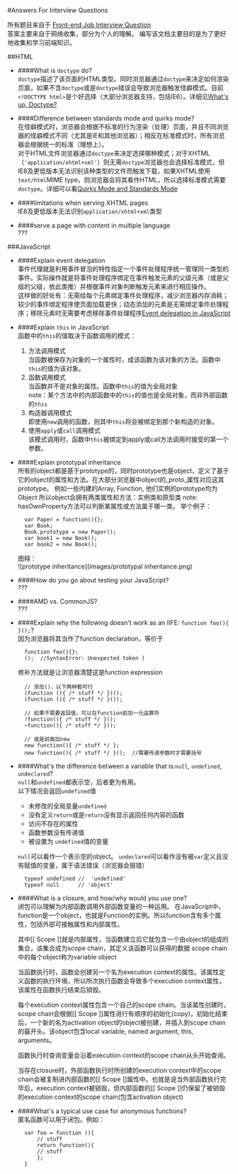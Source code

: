 #Answers For Interview Questions

所有题目来自于 [Front-end Job Interview Question](https://github.com/darcyclarke/Front-end-Developer-Interview-Questions#html)  
答案主要来自于网络收集，部分为个人的理解。 编写该文档主要目的是为了更好地收集和学习前端知识。


##HTML

+ ####What is `doctype` do?  
	`doctype`描述了该页面的HTML类型。同时浏览器通过`doctype`来决定如何渲染页面，如果不含`doctype`或是`doctype`错误会导致浏览器触发怪癖模式。目前`<!DOCTYPE html>`是个好选择（大部分浏览器支持，包括IE6）。详细见[What's up, Doctype?](http://stackoverflow.com/questions/414891/whats-up-doctype)

+ ####Difference between standards mode and quirks mode?  
	在怪癖模式时，浏览器会根据不标准的行为渲染（处理）页面，并且不同浏览器的怪癖模式不同（尤其是IE和其他浏览器）；相反在标准模式时，所有浏览器会根据统一的标准（理想上）。  
	对于HTML文件浏览器通过`doctype`来决定选择哪种模式；对于XHTML（`'application/xhtml+xml'`）则无需`doctype`浏览器也会选择标准模式，但IE8及更低版本无法识别该种类型的文件而触发下载，如果XHTML使用`text/html`MIME type，则浏览器会将其看作HTML，所以选择标准模式需要`doctype`。详细可以看[Quirks Mode and Standards Mode](https://developer.mozilla.org/en-US/docs/Quirks_Mode_and_Standards_Mode)

+ ####limitations when serving XHTML pages  
	IE8及更低版本无法识别`application/xhtml+xml`类型

+ ####serve a page with content in multiple language  
???

###JavaScript

+ ####Explain event delegation  
	事件代理就是利用事件冒泡的特性指定一个事件处理程序统一管理同一类型的事件。实际操作就是将事件处理程序绑定在事件触发元素的父级元素（或是父级的父级，依此类推）并根据事件对象判断触发元素来进行相应操作。  
	这样做的好处有：无需给每个元素绑定事件处理程序，减少浏览器内存消耗；较少的事件绑定程序使页面加载更快；动态添加的元素是无需绑定事件处理程序；移除元素时无需要考虑移除事件处理程序[Event delegation in JavaScript](http://www.nczonline.net/blog/2009/06/30/event-delegation-in-javascript/)

+ ####Explain `this` in JavaScript  
	函数中的`this`的值取决于函数调用的模式：  
  1. 方法调用模式  
  当函数被保存为对象的一个属性时，成该函数为该对象的方法。函数中`this`的值为该对象。
  2. 函数调用模式  
  当函数并不是对象的属性。函数中`this`的值为全局对象  
  note：某个方法中的内部函数中的`this`的值也是全局对象，而非外部函数的`this`
  3. 构造器调用模式  
  即使用`new`调用的函数，则其中`this`将会被绑定到那个新构造的对象。
  4. 使用`apply`或`call`调用模式  
  该模式调用时，函数中`this`被绑定到apply或call方法调用时接受的第一个参数。
  
+ ####Explain prototypal inheritance  
	所有的object都是基于prototype的，同时prototype也是object，定义了基于它的object的属性和方法。在大部分浏览器中object的_proto_属性对应这其prototype。
	例如一些内建的Array, Function, 他们实例的prototype均为Object
所以object会拥有两类属性和方法：实例类和原型类
note: hasOwnProperty方法可以判断某属性或方法属于哪一类。
举个例子：  

		var Paper = function(){};
		var Book;
		Book.prototype = new Paper();
		var book1 = new Book();
		var book2 = new Book();
		
  图释：  
  ![prototype inheritance](images/prototypal inheritance.png)
  
+ ####How do you go about testing your JavaScript?  
???

+ ####AMD vs. CommonJS?  
???

+ ####Explain why the following doesn't work as an IIFE: `function foo(){ }();`?  
	因为浏览器将其当作了function declaration，等价于  

		function foo(){};
		();  //SyntaxError: Unexpected token )
	修补方法就是让浏览器清楚这是function expression  

		// 添加()，以下两种都可行
		(function (){ /* stuff */ })();
		(function (){ /* stuff */ }());
		
		// 如果不需要返回值，可以在function前加一元运算符
		!function(){ /* stuff */ }();
		~function(){ /* stuff */ }();
		
		// 或是前面加new
		new function(){ /* stuff */ };
		new function(){ /* stuff */ }();  //需要传递参数时才需要括号

+ ####What's the difference between a variable that is:`null`, `undefined`, `undeclared`?  
	`null`和`undefined`都表示空，后者更为有用。  
	以下情况会返回`undefined`值  
	+ 未修改的全局变量`undefined`
	+ 没有定义`return`或是`return`没有显示返回任何内容的函数
	+ 访问不存在的属性
	+ 函数参数没有传递值
	+ 被设置为	`undefined`值的变量  
	
	`null`可以看作一个表示空的object。
	`undeclared`可以看作没有被`var`定义且没有赋值的变量，属于语法错误（浏览器会报错）
	
		typeof undefined //  'undefined'
		typeof null      // 'object'
		
+ ####What is a closure, and how/why would you use one?  
	闭包可以理解为内部函数调用外部函数变量的一种运用。
	在JavaScript中，function是一个object，也就是Function的实例。所以function含有多个属性，包括外部可接触属性和内部属性。
	
	其中[[ Scope ]]就是内部属性，当函数建立后它就包含一个由object的组成的集合，该集合成为scope chain，其定义该函数可以获得的数据
scope chain中的每个object称为variable object

	当函数执行时，函数会创建另一个名为execution context的属性。该属性定义函数的执行环境，所以所次执行函数会导致多个execution context属性，该属性在函数执行结束后销毁。
	
	每个execution context属性包含一个自己的scope chain。当该属性创建时，scope chain会根据[[ Scope ]]属性进行有顺序的初始化(copy)，初始化结束后，一个新的名为activation object的object被创建，并插入到scope chain的最开头。该object包含local variable, named argument, this, arguments。
	
	函数执行时查询变量会沿着execution context的scope chain从头开始查询。
	
	当存在closure时，外部函数执行时所创建的execution context中的scope chain会被复制进内部函数的[[ Scope ]]属性中。也就是说当外部函数执行完毕后，execution context被销毁，但内部函数的[[ Scope ]]仍保留了被销毁的execution context的scope chain(包含activation object)
	
+ ####What's a typical use case for anonymous functions?  
	匿名函数可以用于闭包。例如：
	
		var foo = function (){
			// stuff
			return function(){
			// stuff
			};
		}
	